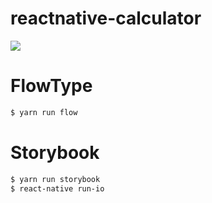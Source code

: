 # reactnative-calculator

![](https://www.bitrise.io/app/3dc011a8090246e4.svg?token=M0_wllpBuc8vkvK0jF5jcw)


# FlowType

```bash
$ yarn run flow
```

# Storybook

```bash
$ yarn run storybook
$ react-native run-io
```
